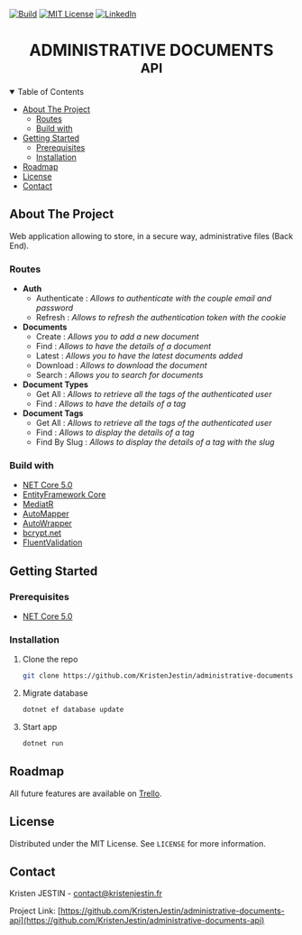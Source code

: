 [![Build][build-shield]][build-url]
[![MIT License][license-shield]][license-url]
[![LinkedIn][linkedin-shield]][linkedin-url]

<h1 align="center">
	<b>ADMINISTRATIVE DOCUMENTS</b>
	<br />
	<small align="center">API</small>
</h1>

<details open="open">
  <summary>Table of Contents</summary>
<!-- TOC depthfrom:2 -->

-   [About The Project](#about-the-project)
    -   [Routes](#routes)
    -   [Build with](#build-with)
-   [Getting Started](#getting-started)
    -   [Prerequisites](#prerequisites)
    -   [Installation](#installation)
-   [Roadmap](#roadmap)
-   [License](#license)
-   [Contact](#contact)

<!-- /TOC -->
</details>

## About The Project

Web application allowing to store, in a secure way, administrative files (Back End).

### Routes

-   **Auth**
    -   Authenticate : _Allows to authenticate with the couple email and password_
    -   Refresh : _Allows to refresh the authentication token with the cookie_
-   **Documents**
    -   Create : _Allows you to add a new document_
    -   Find : _Allows to have the details of a document_
    -   Latest : _Allows you to have the latest documents added_
    -   Download : _Allows to download the document_
    -   Search : _Allows you to search for documents_
-   **Document Types**
    -   Get All : _Allows to retrieve all the tags of the authenticated user_
    -   Find : _Allows to have the details of a tag_
-   **Document Tags**
    -   Get All : _Allows to retrieve all the tags of the authenticated user_
    -   Find : _Allows to display the details of a tag_
    -   Find By Slug : _Allows to display the details of a tag with the slug_

### Build with

-   [NET Core 5.0](https://dotnet.microsoft.com)
-   [EntityFramework Core](https://github.com/dotnet/efcore)
-   [MediatR](https://github.com/jbogard/MediatR)
-   [AutoMapper](https://github.com/AutoMapper/AutoMapper)
-   [AutoWrapper](https://github.com/proudmonkey/AutoWrapper)
-   [bcrypt.net](https://github.com/BcryptNet/bcrypt.net)
-   [FluentValidation](https://github.com/FluentValidation/FluentValidation)

## Getting Started

### Prerequisites

-   [NET Core 5.0](https://dotnet.microsoft.com/download/dotnet/5.0)

### Installation

1. Clone the repo
    ```sh
    git clone https://github.com/KristenJestin/administrative-documents-api.git
    ```
2. Migrate database
    ```sh
    dotnet ef database update
    ```
3. Start app

    ```sh
    dotnet run
    ```

## Roadmap

All future features are available on [Trello](https://trello.com/b/RldA4clM/%F0%9F%93%84-administrative-documents).

## License

Distributed under the MIT License. See `LICENSE` for more information.

<!-- CONTACT -->

## Contact

Kristen JESTIN - [contact@kristenjestin.fr](mailto:contact@kristenjestin.fr)

Project Link: [https://github.com/KristenJestin/administrative-documents-api](https://github.com/KristenJestin/administrative-documents-api)

<!-- MARKDOWN LINKS & IMAGES -->

[build-shield]: https://img.shields.io/github/workflow/status/KristenJestin/administrative-documents-api/Build?style=for-the-badge
[build-url]: https://github.com/KristenJestin/administrative-documents-api/actions?query=workflow:Build
[license-shield]: https://img.shields.io/github/license/KristenJestin/administrative-documents-api.svg?style=for-the-badge
[license-url]: https://github.com/KristenJestin/administrative-documents-api/blob/master/LICENSE
[linkedin-shield]: https://img.shields.io/badge/-LinkedIn-black.svg?style=for-the-badge&logo=linkedin&colorB=555
[linkedin-url]: https://linkedin.com/in/kristen-jestin
